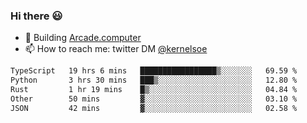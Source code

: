 ### Hi there 😃

- 🔨 Building [Arcade.computer](https://arcade.computer)
- 📫 How to reach me: twitter DM [@kernelsoe](https://twitter.com/kernelsoe)

<!--START_SECTION:waka-->

```txt
TypeScript   19 hrs 6 mins   █████████████████▒░░░░░░░   69.59 %
Python       3 hrs 30 mins   ███▒░░░░░░░░░░░░░░░░░░░░░   12.80 %
Rust         1 hr 19 mins    █▒░░░░░░░░░░░░░░░░░░░░░░░   04.84 %
Other        50 mins         ▓░░░░░░░░░░░░░░░░░░░░░░░░   03.10 %
JSON         42 mins         ▓░░░░░░░░░░░░░░░░░░░░░░░░   02.58 %
```

<!--END_SECTION:waka-->
